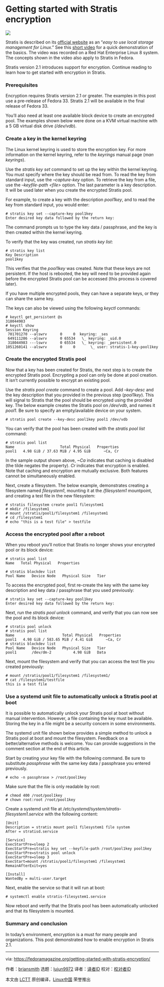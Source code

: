 [#]: collector: (lujun9972)
[#]: translator: ( )
[#]: reviewer: ( )
[#]: publisher: ( )
[#]: url: ( )
[#]: subject: (Getting started with Stratis encryption)
[#]: via: (https://fedoramagazine.org/getting-started-with-stratis-encryption/)
[#]: author: (briansmith https://fedoramagazine.org/author/briansmith/)

Getting started with Stratis encryption
======

![][1]

Stratis is described on its [official website][2] as an “_easy to use local storage management for Linux_.” See this [short video][3] for a quick demonstration of the basics. The video was recorded on a Red Hat Enterprise Linux 8 system. The concepts shown in the video also apply to Stratis in Fedora.

Stratis version 2.1 introduces support for encryption. Continue reading to learn how to get started with encryption in Stratis.

### Prerequisites

Encryption requires Stratis version 2.1 or greater. The examples in this post use a pre-release of Fedora 33. Stratis 2.1 will be available in the final release of Fedora 33.

You’ll also need at least one available block device to create an encrypted pool. The examples shown below were done on a KVM virtual machine with a 5 GB virtual disk drive _(/dev/vdb_).

### Create a key in the kernel keyring

The Linux kernel keyring is used to store the encryption key. For more information on the kernel keyring, refer to the _keyrings_ manual page (_man keyrings_).  

Use the _stratis key set_ command to set up the key within the kernel keyring.  You must specify where the key should be read from. To read the key from standard input, use the _–capture-key_ option. To retrieve the key from a file, use the _–keyfile-path &lt;file&gt;_ option. The last parameter is a key description. It will be used later when you create the encrypted Stratis pool.

For example, to create a key with the description _pool1key_, and to read the key from standard input, you would enter:

```
# stratis key set --capture-key pool1key
Enter desired key data followed by the return key:
```

The command prompts us to type the key data / passphrase, and the key is then created within the kernel keyring.  

To verify that the key was created, run _stratis key list_:

```
# stratis key list
Key Description
pool1key
```

This verifies that the _pool1key_ was created. Note that these keys are not persistent. If the host is rebooted, the key will need to be provided again before the encrypted Stratis pool can be accessed (this process is covered later).

If you have multiple encrypted pools, they can have a separate keys, or they can share the same key.

The keys can also be viewed using the following _keyctl_ commands:

```
# keyctl get_persistent @s
318044983
# keyctl show
Session Keyring
 701701270 --alswrv      0     0  keyring: _ses
 649111286 --alswrv      0 65534   \_ keyring: _uid.0
 318044983 ---lswrv      0 65534   \_ keyring: _persistent.0
1051260141 --alswrv      0     0       \_ user: stratis-1-key-pool1key
```

### Create the encrypted Stratis pool

Now that a key has been created for Stratis, the next step is to create the encrypted Stratis pool. Encrypting a pool can only be done at pool creation. It isn’t currently possible to encrypt an existing pool.

Use the _stratis pool create_ command to create a pool. Add _–key-desc_ and the key description that you provided in the previous step (_pool1key_). This will signal to Stratis that the pool should be encrypted using the provided key. The below example creates the Stratis pool on _/dev/vdb_, and names it _pool1_. Be sure to specify an empty/available device on your system.

```
# stratis pool create --key-desc pool1key pool1 /dev/vdb
```

You can verify that the pool has been created with the _stratis pool list_ command:

```
# stratis pool list
Name                     Total Physical   Properties
pool1   4.98 GiB / 37.63 MiB / 4.95 GiB      ~Ca, Cr
```

In the sample output shown above, _~Ca_ indicates that caching is disabled (the tilde negates the property). _Cr_ indicates that encryption is enabled.  Note that caching and encryption are mutually exclusive. Both features cannot be simultaneously enabled.

Next, create a filesystem. The below example, demonstrates creating a filesystem named _filesystem1_, mounting it at the _/filesystem1_ mountpoint, and creating a test file in the new filesystem:

```
# stratis filesystem create pool1 filesystem1
# mkdir /filesystem1
# mount /stratis/pool1/filesystem1 /filesystem1
# cd /filesystem1
# echo "this is a test file" > testfile
```

### Access the encrypted pool after a reboot

When you reboot you’ll notice that Stratis no longer shows your encrypted pool or its block device:

```
# stratis pool list
Name   Total Physical   Properties
```

```
# stratis blockdev list
Pool Name   Device Node   Physical Size   Tier
```

To access the encrypted pool, first re-create the key with the same key description and key data / passphrase that you used previously:

```
# stratis key set --capture-key pool1key
Enter desired key data followed by the return key:
```

Next, run the _stratis pool unlock_ command, and verify that you can now see the pool and its block device:

```
# stratis pool unlock
# stratis pool list
Name                      Total Physical   Properties
pool1   4.98 GiB / 583.65 MiB / 4.41 GiB      ~Ca, Cr
# stratis blockdev list
Pool Name   Device Node   Physical Size   Tier
pool1       /dev/dm-2          4.98 GiB   Data
```

Next, mount the filesystem and verify that you can access the test file you created previously:

```
# mount /stratis/pool1/filesystem1 /filesystem1/
# cat /filesystem1/testfile
this is a test file
```

### Use a systemd unit file to automatically unlock a Stratis pool at boot

It is possible to automatically unlock your Stratis pool at boot without manual intervention. However, a file containing the key must be available. Storing the key in a file might be a security concern in some environments.

The systemd unit file shown below provides a simple method to unlock a Stratis pool at boot and mount the filesystem. Feedback on a better/alternative methods is welcome. You can provide suggestions in the comment section at the end of this article.

Start by creating your key file with the following command. Be sure to substitute _passphrase_ with the same key data / passphrase you entered previously.

```
# echo -n passphrase > /root/pool1key
```

Make sure that the file is only readable by root:

```
# chmod 400 /root/pool1key
# chown root:root /root/pool1key
```

Create a systemd unit file at _/etc/systemd/system/stratis-filesystem1.service_ with the following content:

```
[Unit]
Description = stratis mount pool1 filesystem1 file system
After = stratisd.service

[Service]
ExecStartPre=sleep 2
ExecStartPre=stratis key set --keyfile-path /root/pool1key pool1key
ExecStartPre=stratis pool unlock
ExecStartPre=sleep 3
ExecStart=mount /stratis/pool1/filesystem1 /filesystem1
RemainAfterExit=yes

[Install]
WantedBy = multi-user.target
```

Next, enable the service so that it will run at boot:

```
# systemctl enable stratis-filesystem1.service
```

Now reboot and verify that the Stratis pool has been automatically unlocked and that its filesystem is mounted.

### Summary and conclusion

In today’s environment, encryption is a must for many people and organizations. This post demonstrated how to enable encryption in Stratis 2.1.

--------------------------------------------------------------------------------

via: https://fedoramagazine.org/getting-started-with-stratis-encryption/

作者：[briansmith][a]
选题：[lujun9972][b]
译者：[译者ID](https://github.com/译者ID)
校对：[校对者ID](https://github.com/校对者ID)

本文由 [LCTT](https://github.com/LCTT/TranslateProject) 原创编译，[Linux中国](https://linux.cn/) 荣誉推出

[a]: https://fedoramagazine.org/author/briansmith/
[b]: https://github.com/lujun9972
[1]: https://fedoramagazine.org/wp-content/uploads/2020/11/stratis-encryption-2-816x345.jpg
[2]: https://stratis-storage.github.io/
[3]: https://www.youtube.com/watch?v=CJu3kmY-f5o
